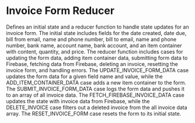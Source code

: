 # Invoice Form Reducer

Defines an initial state and a reducer function to handle state updates for an invoice form. The initial state includes fields for the date created, date due, bill from email, name and phone number, bill to email, name and phone number, bank name, account name, bank account, and an item container with content, quantity, and price. The reducer function includes cases for updating the form data, adding item container data, submitting form data to Firebase, fetching data from Firebase, deleting an invoice, resetting the invoice form, and handling errors. The UPDATE_INVOICE_FORM_DATA case updates the form data for a given field name and value, while the ADD_ITEM_CONTAINER_DATA case adds a new item container to the form. The SUBMIT_INVOICE_FORM_DATA case logs the form data and pushes it to an array of all invoice data. The FETCH_FIREBASE_INVOICE_DATA case updates the state with invoice data from Firebase, while the DELETE_INVOICE case filters out a deleted invoice from the all invoice data array. The RESET_INVOICE_FORM case resets the form to its initial state.
